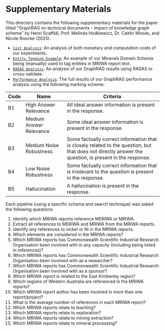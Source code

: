 # Supplementary Materials

This directory contains the following supplementary materials for the paper titled "GraphRAG on technical documents - impact of knowledge graph schema" by Henri Scaffidi, Prof. Melinda Hodkiewicz, Dr. Caitlin Woods, and Nicole Roocke (2025). 

- [`Cost Analysis`](https://github.com/nlp-tlp/GraphRAG-on-Minerals-Domain/blob/main/supplementary_materials/cost_analysis.md): An analysis of both monetary and computation costs of our experiments.
- [`Entity Tagging Example`](https://github.com/nlp-tlp/GraphRAG-on-Minerals-Domain/blob/main/supplementary_materials/entity_tagging_example.png): An example of our Minerals Domain Schema being  (manually) used to tag entities in MRIWA report text.
- [`RAGAS Analysis`](https://github.com/nlp-tlp/GraphRAG-on-Minerals-Domain/blob/main/supplementary_materials/ragas_analysis.md): An analysis of our GraphRAG results using RAGAS to cross-validate.
- [`Performance Analysis`](https://github.com/nlp-tlp/GraphRAG-on-Minerals-Domain/blob/main/supplementary_materials/performance_analysis.pdf): The full results of our GraphRAG performance analysis using the following marking scheme:

| Code | Name                     | Criteria |
|------|--------------------------|-----------------------------------------------------------|
| B1   | High Answer Relevance    | All ideal answer information is present in the response. |
| B2   | Medium Answer Relevance  | Some ideal answer information is present in the response. |
| B3   | Medium Noise Robustness  | Some factually correct information that is closely related to the question, but that does not directly answer the question, is present in the response. |
| B4   | Low Noise Robustness     | Some factually correct information that is irrelevant to the question is present in the response. |
| B5   | Hallucination            | A hallucination is present in the response. |

Each pipeline (using a specific schema and search technique) was asked the following questions:

1. Identify which MRIWA reports reference MERIWA or MRIWA.
2. Extract all references to MERIWA and MRIWA from the MRIWA reports.
3. Identify any references to nickel or Ni in the MRIWA reports.
4. Which elements are considered in the MRIWA reports?
5. Which MRIWA reports has Commonwealth Scientific Industrial Research Organisation been involved with in any capacity (including being listed in references)?
6. Which MRIWA reports has Commonwealth Scientific Industrial Research Organisation been involved with as a researcher?
7. Which MRIWA reports has Commonwealth Scientific Industrial Research Organisation been involved with as a sponsor?
8. Which MRIWA report is related to the East Kimberley region?
9. Which regions of Western Australia are referenced in the MRIWA reports?
10. Which MRIWA report author has been involved in more than one report/project?
11. What is the average number of references in each MRIWA report?
12. Which MRIWA reports relate to leaching?
13. Which MRIWA reports relate to exploration?
14. Which MRIWA reports relate to mining extraction?
15. Which MRIWA reports relate to mineral processing?